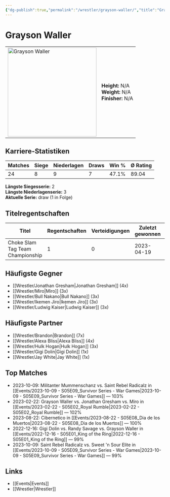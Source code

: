 ```yaml
---
{"dg-publish":true,"permalink":"/wrestler/grayson-waller/","title":"Grayson Waller","tags":["wrestler"],"noteIcon":""}
---
```



# Grayson Waller

<table>
        <tr>
        <td><img src="https://github.com/CptSpaulding1980/choke-slam-wrestling/releases/download/images/Grayson_Waller.png" width="280" alt="Grayson Waller"></td>
        <td>
        <b>Height:</b> N/A<br>
        <b>Weight:</b> N/A<br>
        <b>Finisher:</b> N/A<br>
        </td>
        </tr>
        </table>
        
## Karriere-Statistiken

| Matches | Siege | Niederlagen | Draws | Win % | Ø Rating |
|---------|-------|-------------|-------|-------|-----------|
| 24 | 8 | 9 | 7 | 47.1% | 89.04 |

**Längste Siegesserie:** 2<br>**Längste Niederlagenserie:** 3<br>**Aktuelle Serie:** draw (1 in Folge)

## Titelregentschaften
| Titel | Regentschaften | Verteidigungen | Zuletzt gewonnen | Aktuell |
|-------|---------------|----------------|------------------|---------|
| Choke Slam Tag Team Championship | 1 | 0 | 2023-04-19 |  |


## Häufigste Gegner
- [[Wrestler/Jonathan Gresham\|Jonathan Gresham]] (4x)
- [[Wrestler/Miro\|Miro]] (3x)
- [[Wrestler/Bull Nakano\|Bull Nakano]] (3x)
- [[Wrestler/Ikemen Jiro\|Ikemen Jiro]] (3x)
- [[Wrestler/Ludwig Kaiser\|Ludwig Kaiser]] (3x)

## Häufigste Partner
- [[Wrestler/Brandon\|Brandon]] (7x)
- [[Wrestler/Alexa Bliss\|Alexa Bliss]] (4x)
- [[Wrestler/Hulk Hogan\|Hulk Hogan]] (3x)
- [[Wrestler/Gigi Dolin\|Gigi Dolin]] (1x)
- [[Wrestler/Jay White\|Jay White]] (1x)

## Top Matches
- 2023-10-09: Militanter Mummenschanz vs. Saint Rebel Radicalz in [[Events/2023-10-09 - S05E09_Survivor Series - War Games\|2023-10-09 - S05E09_Survivor Series - War Games]] — 103%
- 2023-02-22: Grayson Waller vs. Jonathan Gresham vs. Miro in [[Events/2023-02-22 - S05E02_Royal Rumble\|2023-02-22 - S05E02_Royal Rumble]] — 102%
- 2023-08-22: Cibernetico in [[Events/2023-08-22 - S05E08_Dia de los Muertos\|2023-08-22 - S05E08_Dia de los Muertos]] — 100%
- 2022-12-16: Gigi Dolin vs. Randy Savage vs. Grayson Waller in [[Events/2022-12-16 - S05E01_King of the Ring\|2022-12-16 - S05E01_King of the Ring]] — 99%
- 2023-10-09: Saint Rebel Radicalz vs. Sweet 'n Sour Elite in [[Events/2023-10-09 - S05E09_Survivor Series - War Games\|2023-10-09 - S05E09_Survivor Series - War Games]] — 99%

## Links
- [[Events\|Events]]
- [[Wrestler\|Wrestler]]
